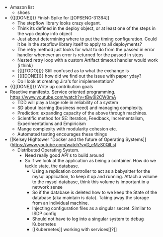 -  Amazon list  
    - shoes
- {{[[DONE]]}} Finish Spike for [[OPSENG-31364]] 
    - The stepflow library looks crazy elegant. 
    - Think its defined in the deploy object, or at least one of the steps in the wpc deploy info object
    - Just about determining where to put the timing configuration. Could it be in the stepflow library itself to apply to all deployments?
    - The retry method just looks for what to do from the passed in error handler whenever an error is returned for the passed in steps
    - Nested retry loop with a custom Artifact timeout handler would work (i think)
    - {{[[TODO]]}} Still confused as to what the exchange is 
    - {{[[DONE]]}} how did we find out the issue with paper yday?
    - Do I look at creating Jira's for imiplementation?
- {{[[DONE]]}} Write up contribution goals
- Reactive manifesto. Service oriented programming. https://www.youtube.com/watch?v=tBw0i2CW0mA
    - TDD will play a large role in reliability of a system
    - SD about learning (business need) and managing complexity. 
    - Prediction: expanding capacity of the above through machines.
    - Scientific method for SE: Iteration, Feedback, Incrementalism, Experimentations and Empiricism
    - Mange complexity with modularity cohesion etc.
    - Automated testing encourages these things
- [[Kelsey Hightower "Docker and the future of Operating Systems]] (https://www.youtube.com/watch?v=D_eMzS0QlLs)
    - Distributed Operating System. 
        - Need really good API's to build around
        - So if we look at the application as being a container. How do we tackle state, the database. 
            - Using a replication controller to act as a babysitter for the mysql application, to keep it up and running. Attach a volume to the mysql database, think this volume is important in a network sense
            - So if the database is deleted how to we keep the State of the database (aka maintain is data). Taking away the storage from an individual machine.
            - Injecting configuration files as a singular secret. Similar to ISDP config
            - Should not have to log into a singular system to debug Kubernetes
            - [[Kubernetes]] working with services[[?]]
